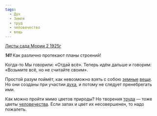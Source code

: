 ```yaml
---
tags:
  - Дух
  - Земля
  - труд
  - человечество
  - вещь
---
```


[Листы сада Мории 2 1925г](/agni/1925)

___141___
Как различно протекают планы строений!   

Когда-то Мы говорили: «Отдай всё». Теперь идём дальше и говорим: «Возьмите всё, но не считайте своим».   

Простой разум поймёт, как невозможно взять с собою [земные](/tag/#Земля) [вещи](/tag/#вещь). Но они созданы при участии [духа](/tag/#Дух), и потому не следует пренебрегать ими.   

Как можно пройти мимо цветов природы? Но творения [труда](/tag/#труд) — тоже цветы [человечества](/tag/#человечество). Если запах и цвет их несовершенен, то надо пожалеть.   

